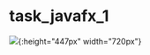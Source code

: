 # task_javafx_1

![](https://puwwsa.db.files.1drv.com/y4mTuY7HJNM11JMwt2BWlivDEJJ3llhAvW9RO9_DhgeSK1yZLgHLI6VEWr2ssbzPQFQj3fuIqCpX0Yum_7Zl2YAEF51LctmIg2aqJoqTOuOXRRz7cjcBGc1M_0RJBt1P3BeEgBKkYyASPqLuPy3AULD_VReU6v36cJNWMnKVF8tfRvNOQVkjOllW31wDNd3mYL_vUrqlKv78MTNd8-tpdhIpQ/20211117001532-f675b4c18c.gif){:height="447px" width="720px"}

